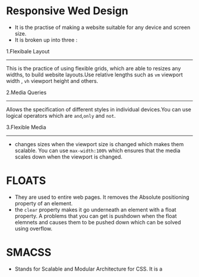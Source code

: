 # Responsive Wed Design
- It is the practise of making a website suitable for any device and screen size.
- It is broken up into three :

1.Flexibale Layout
 _________________

This is the practice of using flexible grids, which are able to resizes any widths, to build website layouts.Use relative lengths such as `vm` viewport width , `vh` viewport height and others.

2.Media Queries
________________
Allows the specification of different styles in individual devices.You can use logical operators which are `and`,`only` and `not`.

3.Flexible Media
________________
- changes sizes when the viewport size is changed which makes them scalable. You can use `max-width:100%` which ensures that the media scales down when the viewport is changed.

# FLOATS

- They are used to entire web pages. It removes the Absolute positioning property of an element.
- the `clear` property makes it go  underneath an element with a float property. A problems that you can get is pushdown when the float elemnets and causes them to be pushed down which can be solved using overflow.

# SMACSS
- Stands for Scalable and Modular Architecture for CSS. It is a 